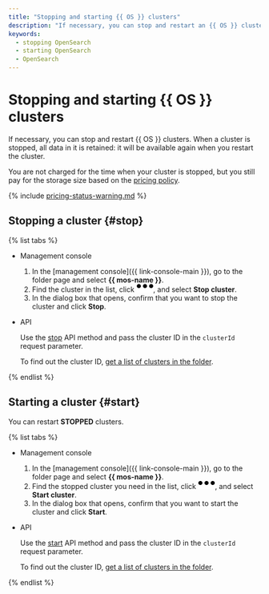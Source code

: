 ```yaml
---
title: "Stopping and starting {{ OS }} clusters"
description: "If necessary, you can stop and restart an {{ OS }} cluster. When a cluster is stopped, all data in it is retained. It will be available again when you restart the cluster."
keywords:
  - stopping OpenSearch
  - starting OpenSearch
  - OpenSearch
---
```


# Stopping and starting {{ OS }} clusters

If necessary, you can stop and restart {{ OS }} clusters. When a cluster is stopped, all data in it is retained: it will be available again when you restart the cluster.

You are not charged for the time when your cluster is stopped, but you still pay for the storage size based on the [pricing policy](../pricing.md).

{% include [pricing-status-warning.md](../../_includes/mdb/pricing-status-warning.md) %}

## Stopping a cluster {#stop}

{% list tabs %}

- Management console

   1. In the [management console]({{ link-console-main }}), go to the folder page and select **{{ mos-name }}**.
   1. Find the cluster in the list, click ![options](../../_assets/horizontal-ellipsis.svg), and select **Stop cluster**.
   1. In the dialog box that opens, confirm that you want to stop the cluster and click **Stop**.

- API

   Use the [stop](../api-ref/Cluster/stop.md) API method and pass the cluster ID in the `clusterId` request parameter.

   To find out the cluster ID, [get a list of clusters in the folder](cluster-list.md#list-clusters).

{% endlist %}

## Starting a cluster {#start}

You can restart **STOPPED** clusters.

{% list tabs %}

- Management console

   1. In the [management console]({{ link-console-main }}), go to the folder page and select **{{ mos-name }}**.
   1. Find the stopped cluster you need in the list, click ![options](../../_assets/horizontal-ellipsis.svg), and select **Start cluster**.
   1. In the dialog box that opens, confirm that you want to start the cluster and click **Start**.

- API

   Use the [start](../api-ref/Cluster/start.md) API method and pass the cluster ID in the `clusterId` request parameter.

   To find out the cluster ID, [get a list of clusters in the folder](cluster-list.md#list-clusters).

{% endlist %}
